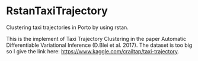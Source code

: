 # RstanTaxiTrajectory
Clustering taxi trajectories in Porto by using rstan.


This is the implement of Taxi Trajectory Clustering in the paper Automatic Differentiable Variational Inference (D.Blei et al. 2017). The dataset is too big so I give the link here: https://www.kaggle.com/crailtap/taxi-trajectory.
